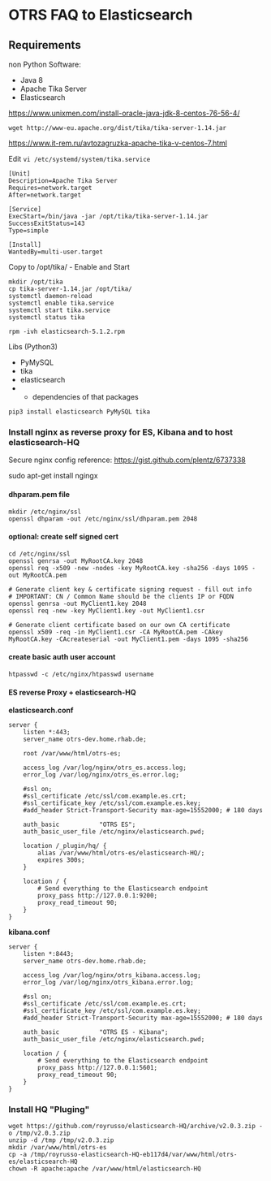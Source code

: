 # OTRS FAQ to Elasticsearch

## Requirements

non Python Software:

* Java 8
* Apache Tika Server
* Elasticsearch

https://www.unixmen.com/install-oracle-java-jdk-8-centos-76-56-4/


`wget http://www-eu.apache.org/dist/tika/tika-server-1.14.jar`

https://www.it-rem.ru/avtozagruzka-apache-tika-v-centos-7.html

Edit `vi /etc/systemd/system/tika.service`

```
[Unit]
Description=Apache Tika Server
Requires=network.target
After=network.target

[Service]
ExecStart=/bin/java -jar /opt/tika/tika-server-1.14.jar
SuccessExitStatus=143
Type=simple

[Install]
WantedBy=multi-user.target
```

Copy to /opt/tika/ - Enable and Start

```
mkdir /opt/tika
cp tika-server-1.14.jar /opt/tika/
systemctl daemon-reload
systemctl enable tika.service
systemctl start tika.service
systemctl status tika
```


`rpm -ivh elasticsearch-5.1.2.rpm`


Libs (Python3)

* PyMySQL
* tika
* elasticsearch
* + dependencies of that packages

```
pip3 install elasticsearch PyMySQL tika
```



### Install nginx as reverse proxy for ES, Kibana and to host elasticsearch-HQ

Secure nginx config reference: https://gist.github.com/plentz/6737338

sudo apt-get install ngingx

#### dhparam.pem file

``` 
mkdir /etc/nginx/ssl
openssl dhparam -out /etc/nginx/ssl/dhparam.pem 2048
```

#### optional: create self signed cert

```
cd /etc/nginx/ssl
openssl genrsa -out MyRootCA.key 2048
openssl req -x509 -new -nodes -key MyRootCA.key -sha256 -days 1095 -out MyRootCA.pem

# Generate client key & certificate signing request - fill out info
# IMPORTANT: CN / Common Name should be the clients IP or FQDN
openssl genrsa -out MyClient1.key 2048
openssl req -new -key MyClient1.key -out MyClient1.csr

# Generate client certificate based on our own CA certificate
openssl x509 -req -in MyClient1.csr -CA MyRootCA.pem -CAkey MyRootCA.key -CAcreateserial -out MyClient1.pem -days 1095 -sha256
```

#### create basic auth user account

```
htpasswd -c /etc/nginx/htpasswd username
```

#### ES reverse Proxy + elasticsearch-HQ

**elasticsearch.conf**

```
server {
    listen *:443;
    server_name otrs-dev.home.rhab.de;

    root /var/www/html/otrs-es;

    access_log /var/log/nginx/otrs_es.access.log;
    error_log /var/log/nginx/otrs_es.error.log;

    #ssl on;
    #ssl_certificate /etc/ssl/com.example.es.crt;
    #ssl_certificate_key /etc/ssl/com.example.es.key;
    #add_header Strict-Transport-Security max-age=15552000; # 180 days

    auth_basic           "OTRS ES";
    auth_basic_user_file /etc/nginx/elasticsearch.pwd;

    location /_plugin/hq/ {
        alias /var/www/html/otrs-es/elasticsearch-HQ/;
        expires 300s;
    }

    location / {
        # Send everything to the Elasticsearch endpoint
        proxy_pass http://127.0.0.1:9200;
        proxy_read_timeout 90;
    }
}
```

**kibana.conf**

```
server {
    listen *:8443;
    server_name otrs-dev.home.rhab.de;

    access_log /var/log/nginx/otrs_kibana.access.log;
    error_log /var/log/nginx/otrs_kibana.error.log;

    #ssl on;
    #ssl_certificate /etc/ssl/com.example.es.crt;
    #ssl_certificate_key /etc/ssl/com.example.es.key;
    #add_header Strict-Transport-Security max-age=15552000; # 180 days

    auth_basic           "OTRS ES - Kibana";
    auth_basic_user_file /etc/nginx/elasticsearch.pwd;

    location / {
        # Send everything to the Elasticsearch endpoint
        proxy_pass http://127.0.0.1:5601;
        proxy_read_timeout 90;
    }
}

```

### Install HQ "Pluging"

```
wget https://github.com/royrusso/elasticsearch-HQ/archive/v2.0.3.zip -o /tmp/v2.0.3.zip
unzip -d /tmp /tmp/v2.0.3.zip 
mkdir /var/www/html/otrs-es
cp -a /tmp/royrusso-elasticsearch-HQ-eb117d4/var/www/html/otrs-es/elasticsearch-HQ
chown -R apache:apache /var/www/html/elasticsearch-HQ
```


